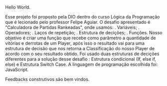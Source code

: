 Hello World.

Esse projeto foi proposto pela DIO dentro do curso Lógica da Programação que é lecionado pelo professor Felipe Aguiar. 
O desafio apresentado é "Calculadora de Partidas Rankeadas", onde usamos: 
. Variáveis;
. Operadores;
. Laços de repetição;
. Estrutura de decições;
. Funções.
Nosso objetivo é criar uma função que recebe como parâmetro a quantidade de vitórias e derrotas de um Player, após isso o resultado vai para uma estrutura de decisão que nos retorna a Classificação do nosso Player de acordo com o seu resultado obtido.
Foi usado duas estruturas de decições diferentes para a solução desse desafio : Estrutura condicional (If, else if, else) e Estrutura Switch Case. 
A linguagem de programação escolhida foi: JavaScript. 

Feedbacks construtivos são bem vindos. 
